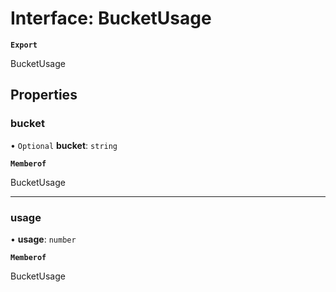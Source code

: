 # Interface: BucketUsage

**`Export`**

BucketUsage

## Properties

### bucket

• `Optional` **bucket**: `string`

**`Memberof`**

BucketUsage

___

### usage

• **usage**: `number`

**`Memberof`**

BucketUsage
